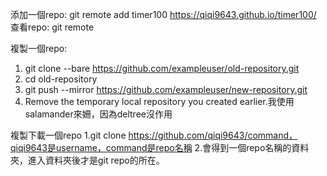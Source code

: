 添加一個repo:   git remote add timer100 https://qiqi9643.github.io/timer100/
查看repo:  git remote

複製一個repo: 
  1. git clone --bare https://github.com/exampleuser/old-repository.git
  2. cd old-repository
  3. git push --mirror https://github.com/exampleuser/new-repository.git
  4. Remove the temporary local repository you created earlier.我使用salamander來姍，因為deltree沒作用


複製下載一個repo
  1.git clone https://github.com/qiqi9643/command，qiqi9643是username，command是repo名稱
  2.會得到一個repo名稱的資料夾，進入資料夾後才是git repo的所在。
